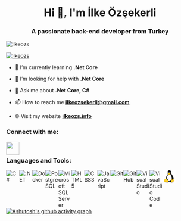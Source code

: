 <h1 align="center">Hi 👋, I'm İlke Özşekerli</h1>
<h3 align="center">A passionate back-end developer from Turkey</h3>

<p align="left"> <img src="https://komarev.com/ghpvc/?username=ilkeozs&label=Profile%20views&color=0e75b6&style=flat" alt="ilkeozs"/> </p>

<p align="left"> <a href="https://github.com/ryo-ma/github-profile-trophy"><img src="https://github-profile-trophy.vercel.app/?username=ilkeozs" alt="ilkeozs"/></a> </p>

- 🌱 I’m currently learning **.Net Core**

- 🤝 I’m looking for help with **.Net Core**

- 💬 Ask me about **.Net Core, C#**

- 📫 How to reach me **ilkeozsekerli@gmail.com**

- 🌐 Visit my website <a href="https://ilkeozs.info">**ilkeozs.info**</a>

### Connect with me:

[<img align="left" height="35" width="35" src="https://raw.githubusercontent.com/rahuldkjain/github-profile-readme-generator/master/src/images/icons/Social/linked-in-alt.svg"/>][linkedin]

[linkedin]: http://www.linkedin.com/in/ilkeozs/

<br />

### Languages and Tools:

[<img align="left" alt="C#" width="35px" src="https://cdn.worldvectorlogo.com/logos/c--4.svg"/>][c#]
[<img align="left" alt=".NET" width="35px" src="https://upload.wikimedia.org/wikipedia/commons/7/7d/Microsoft_.NET_logo.svg"/>][.net]
[<img align="left" alt="Docker" width="35px" src="https://cdn4.iconfinder.com/data/icons/logos-and-brands/512/97_Docker_logo_logos-512.png"/>][docker]
[<img align="left" alt="PostgreSQL" width="35px" src="https://upload.wikimedia.org/wikipedia/commons/thumb/2/29/Postgresql_elephant.svg/1200px-Postgresql_elephant.svg.png"/>][postgresql]
[<img align="left" alt="Microsoft SQL Server" width="35px" src="https://www.svgrepo.com/download/303229/microsoft-sql-server-logo.svg"/>][mssql]
[<img align="left" alt="HTML5" width="35px" src="https://cdn.worldvectorlogo.com/logos/html-1.svg"/>][html5]
[<img align="left" alt="CSS3" width="35px" src="https://www.vectorlogo.zone/logos/w3_css/w3_css-icon.svg"/>][css3]
[<img align="left" alt="JavaScript" width="35px" src="https://cdn.worldvectorlogo.com/logos/logo-javascript.svg"/>][js]
[<img align="left" alt="Git" width="35px" src="https://git-scm.com/images/logos/downloads/Git-Icon-1788C.svg"/>][git]
[<img align="left" alt="GitHub" width="35px" src="https://github.githubassets.com/favicons/favicon-dark.svg"/>][github]
[<img align="left" alt="Visual Studio" width="35px" src="https://upload.wikimedia.org/wikipedia/commons/thumb/5/59/Visual_Studio_Icon_2019.svg/768px-Visual_Studio_Icon_2019.svg.png"/>][vs]
[<img align="left" alt="Visual Studio Code" width="35px" src="https://upload.wikimedia.org/wikipedia/commons/thumb/9/9a/Visual_Studio_Code_1.35_icon.svg/1024px-Visual_Studio_Code_1.35_icon.svg.png"/>][vscode]
[<img align="left" alt="Linux" width="35px" src="https://raw.githubusercontent.com/devicons/devicon/master/icons/linux/linux-original.svg"/>][linux]

[c#]: https://learn.microsoft.com/en-us/dotnet/csharp/
[.net]: https://dotnet.microsoft.com/
[docker]: https://www.docker.com/
[postgresql]: https://www.postgresql.org/
[mssql]: https://www.microsoft.com/en-us/sql-server/
[html5]: https://www.w3schools.com/html/
[css3]: https://www.w3schools.com/css/
[js]: https://www.javascript.com/
[git]: https://git-scm.com/
[github]: https://github.com/
[vs]: https://visualstudio.microsoft.com/
[vscode]: https://code.visualstudio.com/
[linux]: https://www.linux.org/

<br />
<br />
<br />

[![Ashutosh's github activity graph](https://github-readme-activity-graph.vercel.app/graph?username=ilkeozs&theme=github-compact)](https://github.com/ilkeozs/github-readme-activity-graph)
